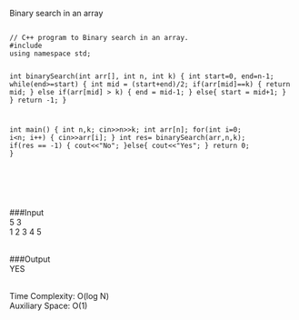 Binary search in an array

<Code language="cpp">
// C++ program to Binary search in an array.
#include<bits/stdc++.h>
using namespace std;

int binarySearch(int arr[], int n, int k)
{
    int start=0, end=n-1;
    while(end>=start)
    {
        int mid = (start+end)/2;
        if(arr[mid]==k)
        {
            return mid;
        }
        else if(arr[mid] > k)
        {
            end = mid-1;
        }
        else{
            start = mid+1;
        }
    }
    return -1;
}

int main()
{
    int n,k;
    cin>>n>>k;
    int arr[n];
    for(int i=0; i<n; i++)
    {
        cin>>arr[i];
    }
    int res= binarySearch(arr,n,k);
    if(res == -1)
    {
        cout<<"No";
    }else{
        cout<<"Yes";
    }
    return 0;
}

</Code><br/><br/>

###Input<br/>
5 3<br/>
1 2 3 4 5<br/><br/>

###Output<br/>
YES<br/><br/>

Time Complexity: O(log N)<br/>
Auxiliary Space: O(1)<br/><br/>